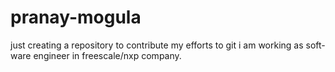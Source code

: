 # pranay-mogula
just creating a repository to contribute my efforts to git
i am working as soft-ware engineer in freescale/nxp company.
